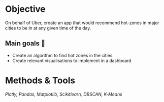 # Objective 
On behalf of Uber, create an app that would recommend hot-zones in major cities to be in at any given time of the day. 

## Main goals 🎯
- Create an algorithm to find hot zones in the cities
- Create relevant visualisations to implement in a dashboard

# Methods & Tools 
_Plotly, Pandas, Matplotlib, Scikitlearn, DBSCAN, K-Means_